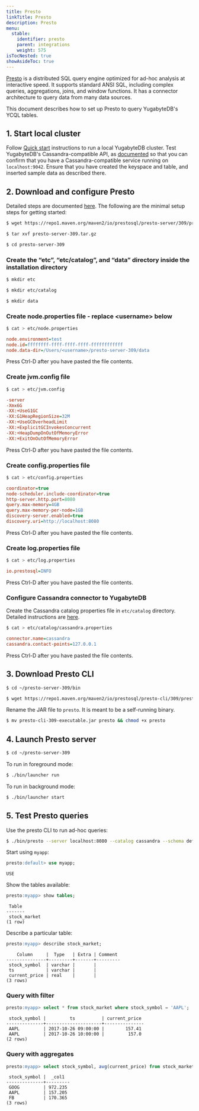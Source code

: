 ```yaml
---
title: Presto
linkTitle: Presto
description: Presto
menu:
  stable:
    identifier: presto
    parent: integrations
    weight: 575
isTocNested: true
showAsideToc: true
---
```


[Presto](https://prestosql.io/) is a distributed SQL query engine optimized for ad-hoc analysis at interactive speed. It supports standard ANSI SQL, including complex queries, aggregations, joins, and window functions. It has a connector architecture to query data from many data sources.

This document describes how to set up Presto to query YugabyteDB's YCQL tables.

## 1. Start local cluster

Follow [Quick start](../../quick-start/) instructions to run a local YugabyteDB cluster. Test YugabyteDB's Cassandra-compatible API, as [documented](../../quick-start/explore/ycql/) so that you can confirm that you have a Cassandra-compatible service running on `localhost:9042`. Ensure that you have created the keyspace and table, and inserted sample data as described there.

## 2. Download and configure Presto

Detailed steps are documented [here](https://prestosql.io/docs/current/installation/deployment.html).
The following are the minimal setup steps for getting started:

```sh
$ wget https://repo1.maven.org/maven2/io/prestosql/presto-server/309/presto-server-309.tar.gz
```

```sh
$ tar xvf presto-server-309.tar.gz
```

```sh
$ cd presto-server-309
```

### Create the “etc”, “etc/catalog”, and “data” directory inside the installation directory

```sh
$ mkdir etc
```

```sh
$ mkdir etc/catalog
```

```sh
$ mkdir data
```

### Create node.properties file - replace &lt;username&gt; below

```sh
$ cat > etc/node.properties
```

```cfg
node.environment=test
node.id=ffffffff-ffff-ffff-ffff-ffffffffffff
node.data-dir=/Users/<username>/presto-server-309/data
```

Press Ctrl-D after you have pasted the file contents.

### Create jvm.config file

```sh
$ cat > etc/jvm.config
```

```cfg
-server
-Xmx6G
-XX:+UseG1GC
-XX:G1HeapRegionSize=32M
-XX:+UseGCOverheadLimit
-XX:+ExplicitGCInvokesConcurrent
-XX:+HeapDumpOnOutOfMemoryError
-XX:+ExitOnOutOfMemoryError
```

Press Ctrl-D after you have pasted the file contents.

### Create config.properties file

```sh
$ cat > etc/config.properties
```

```cfg
coordinator=true
node-scheduler.include-coordinator=true
http-server.http.port=8080
query.max-memory=4GB
query.max-memory-per-node=1GB
discovery-server.enabled=true
discovery.uri=http://localhost:8080
```

Press Ctrl-D after you have pasted the file contents.

### Create log.properties file

```sh
$ cat > etc/log.properties
```

```cfg
io.prestosql=INFO
```

Press Ctrl-D after you have pasted the file contents.

### Configure Cassandra connector to YugabyteDB

Create the Cassandra catalog properties file in `etc/catalog` directory.
Detailed instructions are [here](https://prestosql.io/docs/current/connector/cassandra.html).

```sh
$ cat > etc/catalog/cassandra.properties
```

```cfg
connector.name=cassandra
cassandra.contact-points=127.0.0.1
```

Press Ctrl-D after you have pasted the file contents.

## 3. Download Presto CLI

```sh
$ cd ~/presto-server-309/bin
```

```sh
$ wget https://repo1.maven.org/maven2/io/prestosql/presto-cli/309/presto-cli-309-executable.jar
```

Rename the JAR file to `presto`. It is meant to be a self-running binary.

```sh
$ mv presto-cli-309-executable.jar presto && chmod +x presto
```

## 4. Launch Presto server

```sh
$ cd ~/presto-server-309
```

To run in foreground mode:

```sh
$ ./bin/launcher run
```

To run in background mode:

```sh
$ ./bin/launcher start
```

## 5. Test Presto queries

Use the presto CLI to run ad-hoc queries:

```sh
$ ./bin/presto --server localhost:8080 --catalog cassandra --schema default
```

Start using `myapp`:

```sql
presto:default> use myapp;
```

```output
USE
```

Show the tables available:

```sql
presto:myapp> show tables;
```

```output
 Table
-------
 stock_market
(1 row)
```

Describe a particular table:

```sql
presto:myapp> describe stock_market;
```

```output
    Column     |  Type   | Extra | Comment 
---------------+---------+-------+---------
 stock_symbol  | varchar |       |         
 ts            | varchar |       |         
 current_price | real    |       |         
(3 rows)
```

### Query with filter

```sql
presto:myapp> select * from stock_market where stock_symbol = 'AAPL';
```

```output
 stock_symbol |         ts          | current_price 
--------------+---------------------+---------------
 AAPL         | 2017-10-26 09:00:00 |        157.41 
 AAPL         | 2017-10-26 10:00:00 |         157.0 
(2 rows)
```

### Query with aggregates

```sql
presto:myapp> select stock_symbol, avg(current_price) from stock_market group by stock_symbol;
```

```output
 stock_symbol |  _col1  
--------------+---------
 GOOG         | 972.235 
 AAPL         | 157.205 
 FB           | 170.365 
(3 rows)
```
